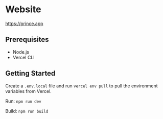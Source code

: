 # Website

https://prince.app

## Prerequisites

- Node.js
- Vercel CLI

## Getting Started

Create a `.env.local` file and run `vercel env pull` to pull the environment variables from Vercel.

Run:
`npm run dev`

Build:
`npm run build`
